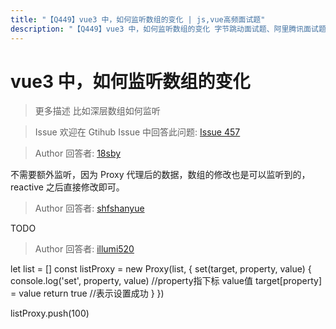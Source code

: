 ```yaml
---
title: "【Q449】vue3 中，如何监听数组的变化 | js,vue高频面试题"
description: "【Q449】vue3 中，如何监听数组的变化 字节跳动面试题、阿里腾讯面试题、美团小米面试题。"
---
```


# vue3 中，如何监听数组的变化

> 更多描述
> 比如深层数组如何监听

> Issue
> 欢迎在 Gtihub Issue 中回答此问题: [Issue 457](https://github.com/shfshanyue/Daily-Question/issues/457)

> Author
> 回答者: [18sby](https://github.com/18sby)

不需要额外监听，因为 Proxy 代理后的数据，数组的修改也是可以监听到的，reactive 之后直接修改即可。

> Author
> 回答者: [shfshanyue](https://github.com/shfshanyue)

TODO

> Author
> 回答者: [illumi520](https://github.com/illumi520)

let list = []
const listProxy = new Proxy(list, {
set(target, property, value) {
console.log('set', property, value) //property指下标 value值
target[property] = value
return true //表示设置成功
}
})

listProxy.push(100)
